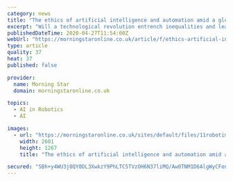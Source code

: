 ```yaml
---
category: news
title: "The ethics of artificial intelligence and automation amid a global pandemic"
excerpt: "Will a technological revolution entrench inequalities and lead to job losses, or can it be used to assist in delivering healthcare, asks OLIVIA BRIDGE"
publishedDateTime: 2020-04-27T11:54:00Z
webUrl: "https://morningstaronline.co.uk/article/f/ethics-artificial-intelligence-and-automation-amid-global-pandemic"
type: article
quality: 37
heat: 37
published: false

provider:
  name: Morning Star
  domain: morningstaronline.co.uk

topics:
  - AI in Robotics
  - AI

images:
  - url: "https://morningstaronline.co.uk/sites/default/files/11robotimage.jpg"
    width: 2601
    height: 1267
    title: "The ethics of artificial intelligence and automation amid a global pandemic"

secured: "SBh+y4WU3j8QY0DL3XwkzY9PhLTC5TVzOH6N37liMQ/Aw0TNM1D6AlgWyCFonNIyXnpoiZVr6KCgNIa+AVReafmbdkRDH+avbPlkfdxdRzk0U8qDP5ZTXmRk2DClL4ZW/C8ejbRAJjk9LkDaKPCgjooF4ZVnTyodKjxKTSomBkg3pW6fmLrGfmyUWn9yLV1q3s+jlzmgfq/6qswTAC8Sk9unHWg4XhfEJHGZd+AnS+aJCphQVf+QB297mzONECaxHFkwdkiFUcEHi4FkFlqWGOZM6RaLkrZ0dGuwU0df1OAS5x8WRtKN8ZFKuYj02BxZ;u4XBMacCa2lqn2+4nn4ndQ=="
---
```


